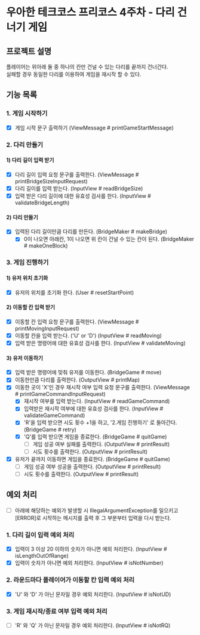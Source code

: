 # 우아한 테크코스 프리코스 4주차 - 다리 건너기 게임
## 프로젝트 설명
플레이어는 위아래 둘 중 하나의 칸만 건널 수 있는 다리를 끝까지 건너간다.  
실패할 경우 동일한 다리를 이용하여 게임을 재시작 할 수 있다.

## 기능 목록
### 1. 게임 시작하기
- [x] 게임 시작 문구 출력하기 (ViewMessage # printGameStartMessage)
### 2. 다리 만들기
#### 1) 다리 길이 입력 받기
- [x] 다리 길이 입력 요청 문구를 출력한다. (ViewMessage # printBridgeSizeInputRequest)
- [x] 다리 길이를 입력 받는다. (InputView # readBridgeSize)
- [x] 입력 받은 다리 길이에 대한 유효성 검사를 한다. (InputView # validateBridgeLength)
#### 2) 다리 만들기
- [x] 입력된 다리 길이만큼 다리를 만든다. (BridgeMaker # makeBridge)
  - [x] 0이 나오면 아래칸, 1이 나오면 위 칸이 건널 수 있는 칸이 된다. (BridgeMaker # makeOneBlock)
### 3. 게임 진행하기
#### 1) 유저 위치 초기화
- [x] 유저의 위치를 초기화 한다. (User # resetStartPoint)
#### 2) 이동할 칸 입력 받기
- [x] 이동할 칸 입력 요청 문구를 출력한다. (ViewMessage # printMovingInputRequest)
- [x] 이동할 칸을 입력 받는다. ('U' or 'D') (InputView # readMoving)
- [x] 입력 받은 명령어에 대한 유효성 검사를 한다. (InputView # validateMoving)
#### 3) 유저 이동하기
- [x] 입력 받은 명령어에 맞춰 유저를 이동한다. (BridgeGame # move)
- [x] 이동한만큼 다리를 출력한다. (OutputView # printMap)
- [x] 이동한 곳이 'X'인 경우 재시작 여부 입력 요청 문구를 출력한다. (ViewMessage # printGameCommandInputRequest)
    - [x] 재시작 여부를 입력 받는다. (InputView # readGameCommand)
    - [x] 입력받은 재시작 여부에 대한 유효성 검사를 한다. (InputView # validateGameCommand)
    - [x] 'R'을 입력 받으면 시도 횟수 +1을 하고, '2.게임 진행하기' 로 돌아간다. (BridgeGame # retry)
    - [x] 'Q'를 입력 받으면 게임을 종료한다. (BridgeGame # quitGame)
        - [ ] 게임 성공 여부 실패를 출력한다. (OutputView # printResult)
        - [ ] 시도 횟수를 출력한다. (OutputView # printResult)
- [x] 유저가 끝까지 이동하면 게임을 종료한다. (BridgeGame # quitGame)
    - [ ] 게임 성공 여부 성공을 출력한다. (OutputView # printResult)
    - [ ] 시도 횟수를 출력한다. (OutputView # printResult)
## 예외 처리
- [ ] 아래에 해당하는 예외가 발생할 시 IllegalArgumentException를 일으키고 [ERROR]로 시작하는 메시지를 출력 후 그 부분부터 입력을 다시 받는다.
### 1. 다리 길이 입력 예외 처리
- [x] 입력이 3 이상 20 이하의 숫자가 아니면 예외 처리한다. (InputView # isLengthOutOfRange)
- [x] 입력이 숫자가 아니면 예외 처리한다. (InputView # isNotNumber)
### 2. 라운드마다 플레이어가 이동할 칸 입력 예외 처리
- [x] 'U' 와 'D' 가 아닌 문자일 경우 예외 처리한다. (InputView # isNotUD)
### 3. 게임 재시작/종료 여부 입력 예외 처리
- [ ] 'R' 와 'Q' 가 아닌 문자일 경우 예외 처리한다. (InputView # isNotRQ)